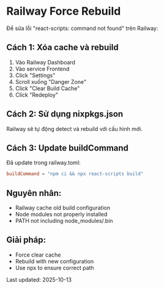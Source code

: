 # Railway Force Rebuild

Để sửa lỗi "react-scripts: command not found" trên Railway:

## Cách 1: Xóa cache và rebuild
1. Vào Railway Dashboard
2. Vào service Frontend
3. Click "Settings" 
4. Scroll xuống "Danger Zone"
5. Click "Clear Build Cache"
6. Click "Redeploy"

## Cách 2: Sử dụng nixpkgs.json
Railway sẽ tự động detect và rebuild với cấu hình mới.

## Cách 3: Update buildCommand
Đã update trong railway.toml:
```toml
buildCommand = "npm ci && npx react-scripts build"
```

## Nguyên nhân:
- Railway cache old build configuration
- Node modules not properly installed
- PATH not including node_modules/.bin

## Giải pháp:
- Force clear cache
- Rebuild with new configuration
- Use npx to ensure correct path

Last updated: 2025-10-13

